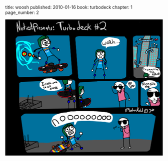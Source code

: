 title: woosh
published: 2010-01-16
book: turbodeck
chapter: 1
page_number: 2

![thesecondpage](../../../static/images/turbodeck2.png)
